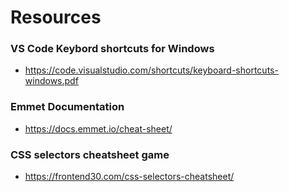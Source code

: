 # Resources
### VS Code Keybord shortcuts for Windows
 - https://code.visualstudio.com/shortcuts/keyboard-shortcuts-windows.pdf
### Emmet Documentation
 - https://docs.emmet.io/cheat-sheet/
 ### CSS selectors cheatsheet game
 - https://frontend30.com/css-selectors-cheatsheet/